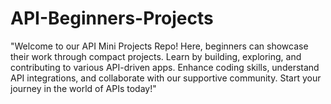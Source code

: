 # API-Beginners-Projects
 "Welcome to our API Mini Projects Repo! Here, beginners can showcase their work through compact projects. Learn by building, exploring, and contributing to various API-driven apps. Enhance coding skills, understand API integrations, and collaborate with our supportive community. Start your journey in the world of APIs today!"
